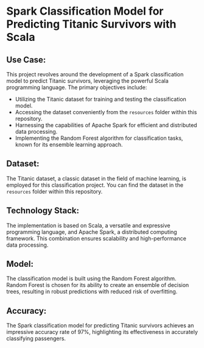 # Spark Classification Model for Predicting Titanic Survivors with Scala

## Use Case:

This project revolves around the development of a Spark classification model to predict Titanic survivors, leveraging the powerful Scala programming language. The primary objectives include:

- Utilizing the Titanic dataset for training and testing the classification model.
- Accessing the dataset conveniently from the `resources` folder within this repository.
- Harnessing the capabilities of Apache Spark for efficient and distributed data processing.
- Implementing the Random Forest algorithm for classification tasks, known for its ensemble learning approach.

## Dataset:

The Titanic dataset, a classic dataset in the field of machine learning, is employed for this classification project. You can find the dataset in the `resources` folder within this repository.

## Technology Stack:

The implementation is based on Scala, a versatile and expressive programming language, and Apache Spark, a distributed computing framework. This combination ensures scalability and high-performance data processing.

## Model:

The classification model is built using the Random Forest algorithm. Random Forest is chosen for its ability to create an ensemble of decision trees, resulting in robust predictions with reduced risk of overfitting.

## Accuracy:

The Spark classification model for predicting Titanic survivors achieves an impressive accuracy rate of 97%, highlighting its effectiveness in accurately classifying passengers.


